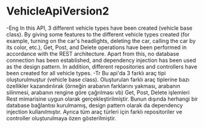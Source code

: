 # VehicleApiVersion2
-Eng
In this API, 3 different vehicle types have been created (vehicle base class). By giving some features to the different vehicle types created (for example, turning on the car's headlights, deleting the car, calling the car by its color, etc.), Get, Post, and Delete operations have been performed in accordance with the REST architecture. Apart from this, no database connection has been established, and dependency injection has been used as the design pattern. In addition, different repositories and controllers have been created for all vehicle types.
-Tr
Bu api'da 3 farklı araç tipi oluşturulmuştur (vehicle base class). Oluşturulan farklı araç tiplerine bazı özellikler kazandırılırak (örneğin arabanın farklarını yakması, arabanın silinmesi, arabanın rengine göre çağrılması vb) Get, Post, Delete işlemleri Rest mimarisine uygun olarak gerçekleştirilmiştir. Bunun dışında herhangi bir database bağlantısı kurulmamış, design pattern olarak da dependency injection kullanılmıştır. Ayrıca tüm araç türleri için farklı repositoriler ve controller oluşturulmaya özen gösterilmiştir.

